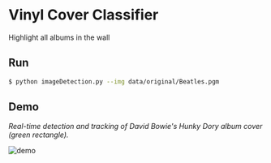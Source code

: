 # Vinyl Cover Classifier

Highlight all albums in the wall

## Run

```bash
$ python imageDetection.py --img data/original/Beatles.pgm
```

## Demo

*Real-time detection and tracking of David Bowie's Hunky Dory album cover (green rectangle).*

![demo](https://user-images.githubusercontent.com/43364935/162777882-38b2d0c5-8f70-442a-a203-e29104f3ae7b.gif)
